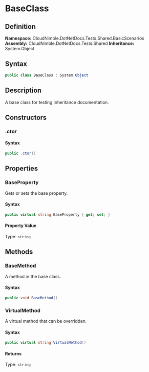 # BaseClass

## Definition

**Namespace:** CloudNimble.DotNetDocs.Tests.Shared.BasicScenarios
**Assembly:** CloudNimble.DotNetDocs.Tests.Shared
**Inheritance:** System.Object

## Syntax

```csharp
public class BaseClass : System.Object
```

## Description

A base class for testing inheritance documentation.

## Constructors

### .ctor

#### Syntax

```csharp
public .ctor()
```

## Properties

### BaseProperty

Gets or sets the base property.

#### Syntax

```csharp
public virtual string BaseProperty { get; set; }
```

#### Property Value

Type: `string`

## Methods

### BaseMethod

A method in the base class.

#### Syntax

```csharp
public void BaseMethod()
```

### VirtualMethod

A virtual method that can be overridden.

#### Syntax

```csharp
public virtual string VirtualMethod()
```

#### Returns

Type: `string`

